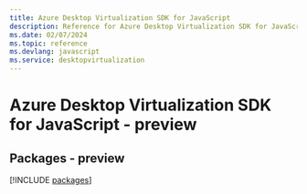 ```yaml
---
title: Azure Desktop Virtualization SDK for JavaScript
description: Reference for Azure Desktop Virtualization SDK for JavaScript
ms.date: 02/07/2024
ms.topic: reference
ms.devlang: javascript
ms.service: desktopvirtualization
---
```

# Azure Desktop Virtualization SDK for JavaScript - preview
## Packages - preview
[!INCLUDE [packages](desktop-virtualization-index.md)]